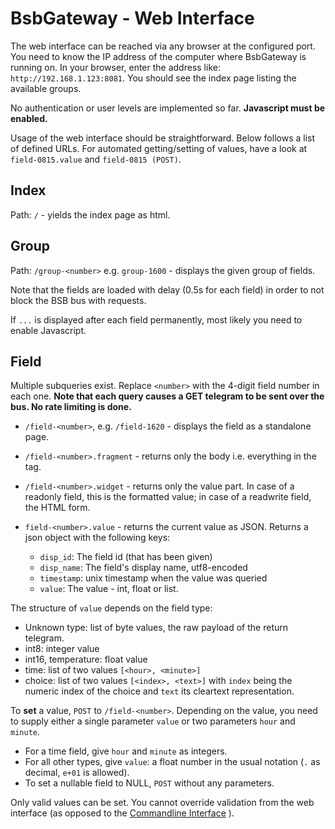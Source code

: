 # BsbGateway - Web Interface

The web interface can be reached via any browser at the configured port. You need to know the IP address of the computer where BsbGateway is running on. In your browser, enter the address like: `http://192.168.1.123:8081`. You should see the index page listing the available groups.

No authentication or user levels are implemented so far. **Javascript must be enabled.**

Usage of the web interface should be straightforward. Below follows a list of defined URLs. For automated getting/setting of values, have a look at `field-0815.value` and `field-0815 (POST)`.

## Index

Path: `/` - yields the index page as html.

## Group

Path: `/group-<number>` e.g. `group-1600` - displays the given group of fields.

Note that the fields are loaded with delay (0.5s for each field) in order to not block the BSB bus with requests.

If `...` is displayed after each field permanently, most likely you need to enable Javascript.

## Field

Multiple subqueries exist. Replace `<number>` with the 4-digit field number in each one. **Note that each query causes a GET telegram to be sent over the bus. No rate limiting is done.**

 * `/field-<number>`, e.g. `/field-1620` - displays the field as a standalone page.

 * `/field-<number>.fragment` - returns only the body i.e. everything in the <body> tag.
 
 * `/field-<number>.widget` - returns only the value part. In case of a readonly field, this is the formatted value; in case of a readwrite field, the HTML form.
 
 * `field-<number>.value` - returns the current value as JSON. Returns a json object with the following keys:
   * `disp_id`: The field id (that has been given)
   * `disp_name`: The field's display name, utf8-encoded
   * `timestamp`: unix timestamp when the value was queried
   * `value`: The value - int, float or list.

The structure of `value` depends on the field type:
  * Unknown type: list of byte values, the raw payload of the return telegram.
  * int8: integer value
  * int16, temperature: float value
  * time: list of two values `[<hour>, <minute>]`
  * choice: list of two values `[<index>, <text>]` with `index` being the numeric index of the choice and `text` its cleartext representation.

To **set** a value, `POST` to `/field-<number>`. Depending on the value, you need to supply either a single parameter `value` or two parameters `hour` and `minute`.

 * For a time field, give `hour` and `minute` as integers.
 * For all other types, give `value`: a float number in the usual notation (`.` as decimal, `e+01` is allowed).
 * To set a nullable field to NULL, `POST` without any parameters.
 
Only valid values can be set. You cannot override validation from the web interface (as opposed to the [Commandline Interface](cmdline.md) ).